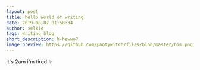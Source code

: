 ```yaml
---
layout: post
title: hello world of writing
date: 2019-08-07 01:58:34
author: selkie
tags: writing blog
short_description: h-hewwo?
image_preview: https://github.com/pantywitch/files/blob/master/him.png?raw=true
---
```

it's 2am i'm tired
:sparkles:
